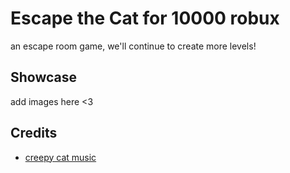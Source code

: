 # Escape the Cat for 10000 robux

an escape room game, we'll continue to create more levels!

## Showcase

add images here <3

## Credits

- [creepy cat music](https://www.youtube.com/watch?v=7mt1U2T7awc)
